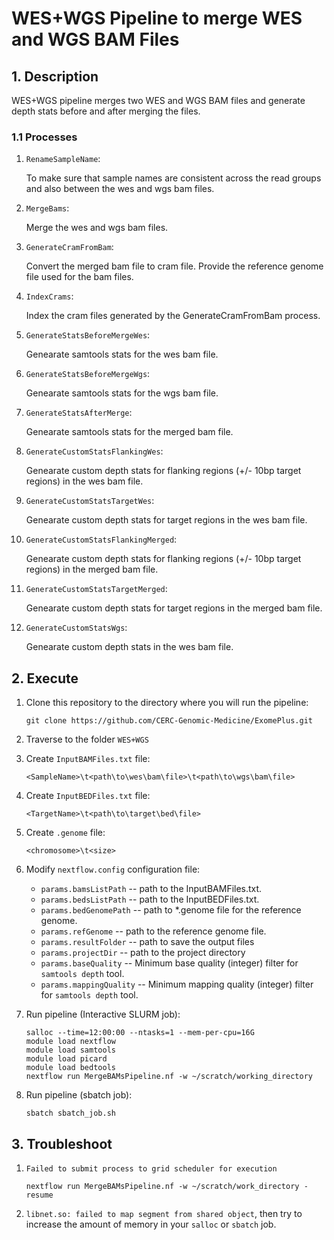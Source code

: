 # WES+WGS Pipeline to merge WES and WGS BAM Files

## 1. Description

WES+WGS pipeline merges two WES and WGS BAM files and generate depth stats before and after merging the files.

### 1.1 Processes

1. `RenameSampleName`:

    To make sure that sample names are consistent across the read groups and also between the wes and wgs bam files.

2. `MergeBams`:

    Merge the wes and wgs bam files.

3. `GenerateCramFromBam`:

    Convert the merged bam file to cram file. Provide the reference genome file used for the bam files.

4. `IndexCrams`:

    Index the cram files generated by the GenerateCramFromBam process.

5. `GenerateStatsBeforeMergeWes`:

    Genearate samtools stats for the wes bam file.

6. `GenerateStatsBeforeMergeWgs`:

    Genearate samtools stats for the wgs bam file.

7. `GenerateStatsAfterMerge`:

    Genearate samtools stats for the merged bam file.

8. `GenerateCustomStatsFlankingWes`:

    Genearate custom depth stats for flanking regions (+/- 10bp target regions) in the wes bam file.

9. `GenerateCustomStatsTargetWes`:

    Genearate custom depth stats for target regions in the wes bam file.

10. `GenerateCustomStatsFlankingMerged`:

    Genearate custom depth stats for flanking regions (+/- 10bp target regions) in the merged bam file.

11. `GenerateCustomStatsTargetMerged`:

    Genearate custom depth stats for target regions in the merged bam file.

12. `GenerateCustomStatsWgs`:

    Genearate custom depth stats  in the wes bam file.


## 2. Execute

1. Clone this repository to the directory where you will run the pipeline:
   ```
   git clone https://github.com/CERC-Genomic-Medicine/ExomePlus.git
   ```
2. Traverse to the folder `WES+WGS`

3. Create `InputBAMFiles.txt` file:
    ```
    <SampleName>\t<path\to\wes\bam\file>\t<path\to\wgs\bam\file>
    ```
4. Create `InputBEDFiles.txt` file:
    ```
    <TargetName>\t<path\to\target\bed\file>
    ```

5. Create `.genome` file:
    ```
    <chromosome>\t<size>
    ```   

6. Modify `nextflow.config` configuration file:
    * `params.bamsListPath` -- path to the InputBAMFiles.txt.
    * `params.bedsListPath` -- path to the InputBEDFiles.txt.
    * `params.bedGenomePath` -- path to *.genome file for the reference genome.
    * `params.refGenome` -- path to the reference genome file.
    * `params.resultFolder` -- path to save the output files
    * `params.projectDir` -- path to the project directory
    * `params.baseQuality` -- Minimum base quality (integer) filter for `samtools depth` tool.
    * `params.mappingQuality` -- Minimum mapping quality (integer) filter for `samtools depth` tool.

7. Run pipeline (Interactive SLURM job):
    ```
    salloc --time=12:00:00 --ntasks=1 --mem-per-cpu=16G
    module load nextflow
    module load samtools
    module load picard
    module load bedtools
    nextflow run MergeBAMsPipeline.nf -w ~/scratch/working_directory
    ```
8. Run pipeline (sbatch job):
    ```
    sbatch sbatch_job.sh
    ```
## 3. Troubleshoot

1. `Failed to submit process to grid scheduler for execution`
   ```
   nextflow run MergeBAMsPipeline.nf -w ~/scratch/work_directory -resume
   ```
   
2. `libnet.so: failed to map segment from shared object`, then try to increase the amount of memory in your `salloc` or `sbatch` job.
